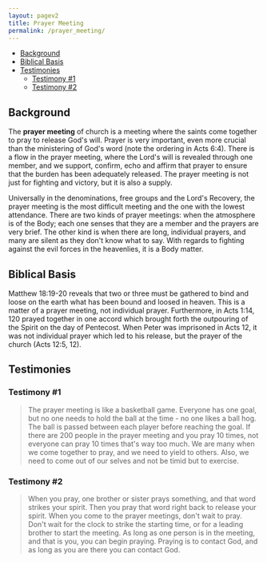```yaml
---
layout: pagev2
title: Prayer Meeting
permalink: /prayer_meeting/
---
```

- [Background](#background)
- [Biblical Basis](#biblical-basis)
- [Testimonies](#testimonies)
  - [Testimony #1](#testimony-1)
  - [Testimony #2](#testimony-2)

## Background

The **prayer meeting** of church is a meeting where the saints come together to pray to release God's will. Prayer is very important, even more crucial than the ministering of God's word (note the ordering in Acts 6:4). There is a flow in the prayer meeting, where the Lord's will is revealed through one member, and we support, confirm, echo and affirm that prayer to ensure that the burden has been adequately released. The prayer meeting is not just for fighting and victory, but it is also a supply.

Universally in the denominations, free groups and the Lord's Recovery, the prayer meeting is the most difficult meeting and the one with the lowest attendance. There are two kinds of prayer meetings: when the atmosphere is of the Body; each one senses that they are a member and the prayers are very brief. The other kind is when there are long, individual prayers, and many are silent as they don't know what to say. With regards to fighting against the evil forces in the heavenlies, it is a Body matter.

## Biblical Basis

Matthew 18:19-20 reveals that two or three must be gathered to bind and loose on the earth what has been bound and loosed in heaven. This is a matter of a prayer meeting, not individual prayer. Furthermore, in Acts 1:14, 120 prayed together in one accord which brought forth the outpouring of the Spirit on the day of Pentecost. When Peter was imprisoned in Acts 12, it was not individual prayer which led to his release, but the prayer of the church (Acts 12:5, 12). 

## Testimonies

### Testimony #1

>The prayer meeting is like a basketball game. Everyone has one goal, but no one needs to hold the ball at the time - no one likes a ball hog. The ball is passed between each player before reaching the goal. If there are 200 people in the prayer meeting and you pray 10 times, not everyone can pray 10 times that's way too much. We are many when we come together to pray, and we need to yield to others. Also, we need to come out of our selves and not be timid but to exercise. 

### Testimony #2

>When you pray, one brother or sister prays something, and that word strikes your spirit. Then you pray that word right back to release your spirit. When you come to the prayer meetings, don't wait to pray. Don't wait for the clock to strike the starting time, or for a leading brother to start the meeting. As long as one person is in the meeting, and that is you, you can begin praying. Praying is to contact God, and as long as you are there you can contact God. 